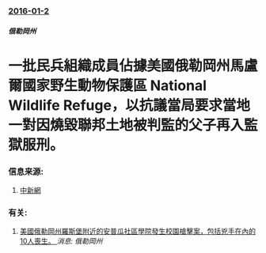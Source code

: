 ### [2016-01-2](/news/2016/01/2/index.md)

##### 俄勒岡州
# 一批民兵組織成員佔據美國俄勒岡州馬盧爾國家野生動物保護區 National Wildlife Refuge，以抗議當局要求當地一對因燒毀聯邦土地被判監的父子再入監獄服刑。 




### 信息来源:

1. [中新網](http://www.chinanews.com/gj/2016/01-04/7700752.shtml)

### 有关:

1. [美國俄勒岡州羅斯堡附近的安普瓜社區學院發生校園槍擊案，包括兇手在內的10人喪生。 ](/zh/news/2015/10/1/美國俄勒岡州羅斯堡附近的安普瓜社區學院發生校園槍擊案-包括兇手在內的10人喪生.md) _消息: 俄勒岡州_
